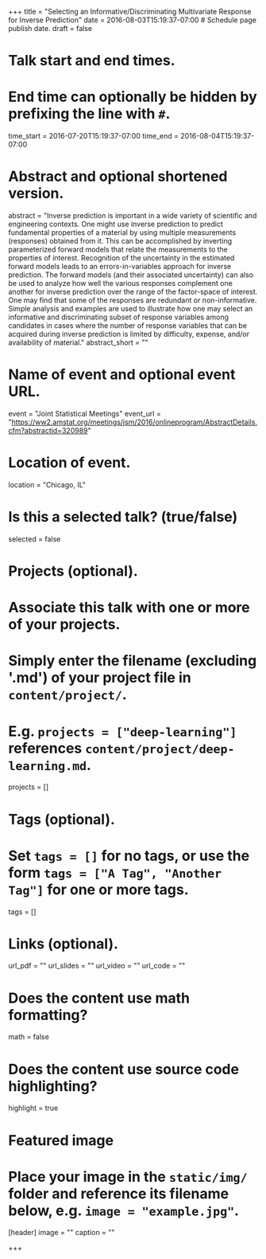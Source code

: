 +++
title = "Selecting an Informative/Discriminating Multivariate Response for Inverse Prediction"
date = 2016-08-03T15:19:37-07:00  # Schedule page publish date.
draft = false

# Talk start and end times.
#   End time can optionally be hidden by prefixing the line with `#`.
time_start = 2016-07-20T15:19:37-07:00
time_end = 2016-08-04T15:19:37-07:00

# Abstract and optional shortened version.
abstract = "Inverse prediction is important in a wide variety of scientific and engineering contexts. One might use inverse prediction to predict fundamental properties of a material by using multiple measurements (responses) obtained from it. This can be accomplished by inverting parameterized forward models that relate the measurements to the properties of interest. Recognition of the uncertainty in the estimated forward models leads to an errors-in-variables approach for inverse prediction. The forward models (and their associated uncertainty) can also be used to analyze how well the various responses complement one another for inverse prediction over the range of the factor-space of interest. One may find that some of the responses are redundant or non-informative. Simple analysis and examples are used to illustrate how one may select an informative and discriminating subset of response variables among candidates in cases where the number of response variables that can be acquired during inverse prediction is limited by difficulty, expense, and/or availability of material."
abstract_short = ""

# Name of event and optional event URL.
event = "Joint Statistical Meetings"
event_url = "https://ww2.amstat.org/meetings/jsm/2016/onlineprogram/AbstractDetails.cfm?abstractid=320989"

# Location of event.
location = "Chicago, IL"

# Is this a selected talk? (true/false)
selected = false

# Projects (optional).
#   Associate this talk with one or more of your projects.
#   Simply enter the filename (excluding '.md') of your project file in `content/project/`.
#   E.g. `projects = ["deep-learning"]` references `content/project/deep-learning.md`.
projects = []

# Tags (optional).
#   Set `tags = []` for no tags, or use the form `tags = ["A Tag", "Another Tag"]` for one or more tags.
tags = []

# Links (optional).
url_pdf = ""
url_slides = ""
url_video = ""
url_code = ""

# Does the content use math formatting?
math = false

# Does the content use source code highlighting?
highlight = true

# Featured image
# Place your image in the `static/img/` folder and reference its filename below, e.g. `image = "example.jpg"`.
[header]
image = ""
caption = ""

+++
